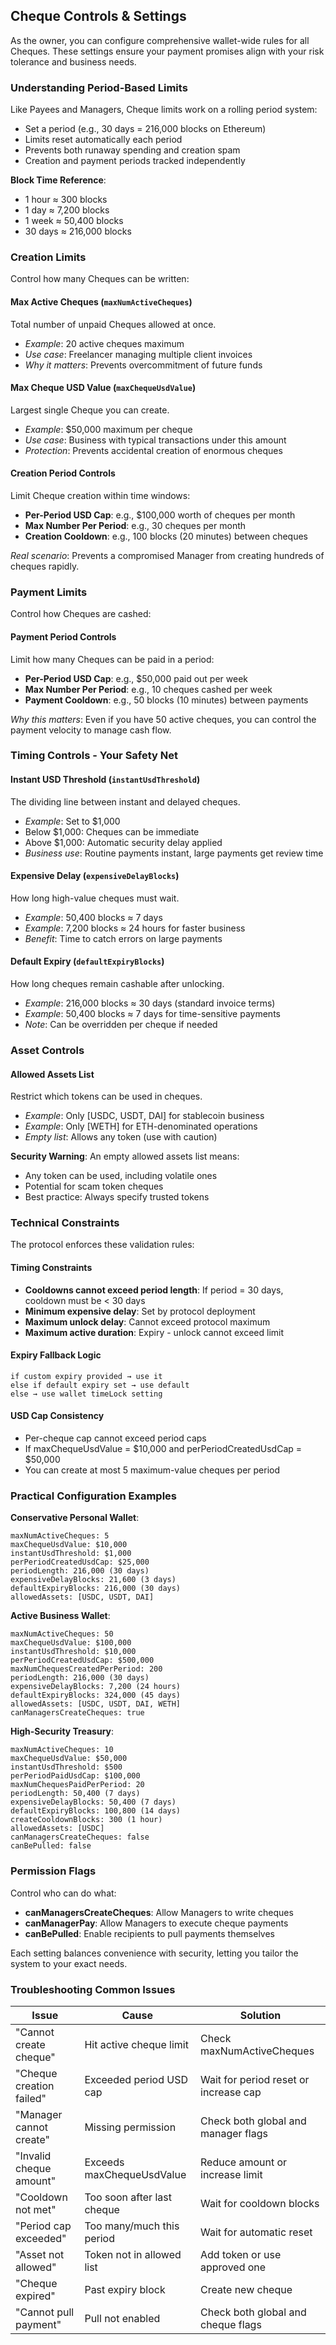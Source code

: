 ## Cheque Controls & Settings

As the owner, you can configure comprehensive wallet-wide rules for all Cheques. These settings ensure your payment promises align with your risk tolerance and business needs.

### Understanding Period-Based Limits

Like Payees and Managers, Cheque limits work on a rolling period system:
- Set a period (e.g., 30 days = 216,000 blocks on Ethereum)
- Limits reset automatically each period
- Prevents both runaway spending and creation spam
- Creation and payment periods tracked independently

**Block Time Reference**:
- 1 hour ≈ 300 blocks
- 1 day ≈ 7,200 blocks
- 1 week ≈ 50,400 blocks
- 30 days ≈ 216,000 blocks

### Creation Limits

Control how many Cheques can be written:

#### Max Active Cheques (`maxNumActiveCheques`)
Total number of unpaid Cheques allowed at once.
* *Example*: 20 active cheques maximum
* *Use case*: Freelancer managing multiple client invoices
* *Why it matters*: Prevents overcommitment of future funds

#### Max Cheque USD Value (`maxChequeUsdValue`)
Largest single Cheque you can create.
* *Example*: $50,000 maximum per cheque
* *Use case*: Business with typical transactions under this amount
* *Protection*: Prevents accidental creation of enormous cheques

#### Creation Period Controls
Limit Cheque creation within time windows:
* **Per-Period USD Cap**: e.g., $100,000 worth of cheques per month
* **Max Number Per Period**: e.g., 30 cheques per month
* **Creation Cooldown**: e.g., 100 blocks (20 minutes) between cheques

*Real scenario*: Prevents a compromised Manager from creating hundreds of cheques rapidly.

### Payment Limits

Control how Cheques are cashed:

#### Payment Period Controls
Limit how many Cheques can be paid in a period:
* **Per-Period USD Cap**: e.g., $50,000 paid out per week
* **Max Number Per Period**: e.g., 10 cheques cashed per week  
* **Payment Cooldown**: e.g., 50 blocks (10 minutes) between payments

*Why this matters*: Even if you have 50 active cheques, you can control the payment velocity to manage cash flow.

### Timing Controls - Your Safety Net

#### Instant USD Threshold (`instantUsdThreshold`)
The dividing line between instant and delayed cheques.
* *Example*: Set to $1,000
* Below $1,000: Cheques can be immediate
* Above $1,000: Automatic security delay applied
* *Business use*: Routine payments instant, large payments get review time

#### Expensive Delay (`expensiveDelayBlocks`)
How long high-value cheques must wait.
* *Example*: 50,400 blocks ≈ 7 days
* *Example*: 7,200 blocks ≈ 24 hours for faster business
* *Benefit*: Time to catch errors on large payments

#### Default Expiry (`defaultExpiryBlocks`)
How long cheques remain cashable after unlocking.
* *Example*: 216,000 blocks ≈ 30 days (standard invoice terms)
* *Example*: 50,400 blocks ≈ 7 days for time-sensitive payments
* *Note*: Can be overridden per cheque if needed

### Asset Controls

#### Allowed Assets List
Restrict which tokens can be used in cheques.
* *Example*: Only [USDC, USDT, DAI] for stablecoin business
* *Example*: Only [WETH] for ETH-denominated operations
* *Empty list*: Allows any token (use with caution)

**Security Warning**: An empty allowed assets list means:
- Any token can be used, including volatile ones
- Potential for scam token cheques
- Best practice: Always specify trusted tokens

### Technical Constraints

The protocol enforces these validation rules:

#### Timing Constraints
- **Cooldowns cannot exceed period length**: If period = 30 days, cooldown must be < 30 days
- **Minimum expensive delay**: Set by protocol deployment
- **Maximum unlock delay**: Cannot exceed protocol maximum
- **Maximum active duration**: Expiry - unlock cannot exceed limit

#### Expiry Fallback Logic
```
if custom expiry provided → use it
else if default expiry set → use default
else → use wallet timeLock setting
```

#### USD Cap Consistency
- Per-cheque cap cannot exceed period caps
- If maxChequeUsdValue = $10,000 and perPeriodCreatedUsdCap = $50,000
- You can create at most 5 maximum-value cheques per period

### Practical Configuration Examples

**Conservative Personal Wallet**:
```
maxNumActiveCheques: 5
maxChequeUsdValue: $10,000
instantUsdThreshold: $1,000
perPeriodCreatedUsdCap: $25,000
periodLength: 216,000 (30 days)
expensiveDelayBlocks: 21,600 (3 days)
defaultExpiryBlocks: 216,000 (30 days)
allowedAssets: [USDC, USDT, DAI]
```

**Active Business Wallet**:
```
maxNumActiveCheques: 50
maxChequeUsdValue: $100,000
instantUsdThreshold: $10,000
perPeriodCreatedUsdCap: $500,000
maxNumChequesCreatedPerPeriod: 200
periodLength: 216,000 (30 days)
expensiveDelayBlocks: 7,200 (24 hours)
defaultExpiryBlocks: 324,000 (45 days)
allowedAssets: [USDC, USDT, DAI, WETH]
canManagersCreateCheques: true
```

**High-Security Treasury**:
```
maxNumActiveCheques: 10
maxChequeUsdValue: $50,000
instantUsdThreshold: $500
perPeriodPaidUsdCap: $100,000
maxNumChequesPaidPerPeriod: 20
periodLength: 50,400 (7 days)
expensiveDelayBlocks: 50,400 (7 days)
defaultExpiryBlocks: 100,800 (14 days)
createCooldownBlocks: 300 (1 hour)
allowedAssets: [USDC]
canManagersCreateCheques: false
canBePulled: false
```

### Permission Flags

Control who can do what:
* **canManagersCreateCheques**: Allow Managers to write cheques
* **canManagerPay**: Allow Managers to execute cheque payments
* **canBePulled**: Enable recipients to pull payments themselves

Each setting balances convenience with security, letting you tailor the system to your exact needs.

### Troubleshooting Common Issues

| Issue | Cause | Solution |
|-------|-------|----------|
| "Cannot create cheque" | Hit active cheque limit | Check maxNumActiveCheques |
| "Cheque creation failed" | Exceeded period USD cap | Wait for period reset or increase cap |
| "Manager cannot create" | Missing permission | Check both global and manager flags |
| "Invalid cheque amount" | Exceeds maxChequeUsdValue | Reduce amount or increase limit |
| "Cooldown not met" | Too soon after last cheque | Wait for cooldown blocks |
| "Period cap exceeded" | Too many/much this period | Wait for automatic reset |
| "Asset not allowed" | Token not in allowed list | Add token or use approved one |
| "Cheque expired" | Past expiry block | Create new cheque |
| "Cannot pull payment" | Pull not enabled | Check both global and cheque flags |